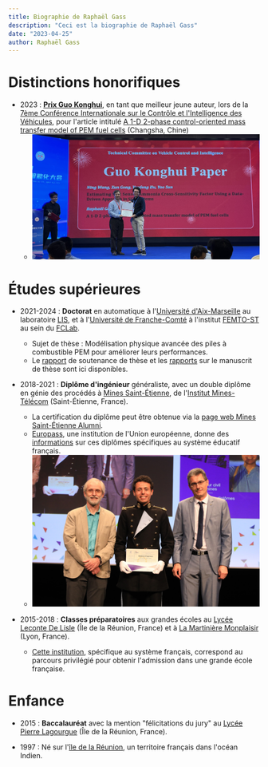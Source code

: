 ```yaml
---
title: Biographie de Raphaël Gass
description: "Ceci est la biographie de Raphaël Gass"
date: "2023-04-25"
author: Raphaël Gass
---
```


# Distinctions honorifiques

- 2023 : **[Prix Guo Konghui](../../resources/Guo_Konghui_award.pdf)**, en tant que meilleur jeune auteur, lors de la [7ème Conférence Internationale sur le Contrôle et l'Intelligence des Véhicules](http://www.ascl.jlu.edu.cn/vci/cvci2023.htm), pour l'article intitulé [A 1-D 2-phase control-oriented mass transfer model of PEM fuel cells](https://ieeexplore.ieee.org/document/10397331) (Changsha, Chine)
	- ![Cérémonie de remise du prix Guo Konghui](../../resources/Guo_Konghui_award_ceremony.jpg)

# Études supérieures

- 2021-2024 : **Doctorat** en automatique à l'[Université d'Aix-Marseille](https://www.univ-amu.fr/) au laboratoire [LIS](https://www.lis-lab.fr/), et à l'[Université de Franche-Comté](https://www.univ-fcomte.fr/) à l'institut [FEMTO-ST](https://www.femto-st.fr/en) au sein du [FCLab](https://www.fclab.fr/).
	- Sujet de thèse : Modélisation physique avancée des piles à combustible PEM pour améliorer leurs performances.
	- Le [rapport](../../resources/Defense_report.pdf) de soutenance de thèse et les [rapports](../../resources/Merged_reports.pdf) sur le manuscrit de thèse sont ici disponibles.

- 2018-2021 : **Diplôme d'ingénieur** généraliste, avec un double diplôme en génie des procédés à [Mines Saint-Étienne](https://www.mines-stetienne.fr/), de l'[Institut Mines-Télécom](https://www.imt.fr/) (Saint-Étienne, France).
	- La certification du diplôme peut être obtenue via la [page web Mines Saint-Étienne Alumni](https://mines-saint-etienne.org/fr/addressbook/fullsearch/index).
	- [Europass](https://europass.europa.eu/fr), une institution de l'Union européenne, donne des [informations](../../resources/Europass_informations.pdf) sur ces diplômes spécifiques au système éducatif français.
	- ![Cérémonie de remise des diplômes de maîtrise](../../resources/Master_degree_ceremony.JPG)
	
- 2015-2018 : **Classes préparatoires** aux grandes écoles au [Lycée Leconte De Lisle](https://etab.ac-reunion.fr/lyc-leconte-de-lisle/) (Île de la Réunion, France) et à [La Martinière Monplaisir](https://martiniere-monplaisir.ent.auvergnerhonealpes.fr/) (Lyon, France).
	- [Cette institution](https://en.wikipedia.org/wiki/Classe_pr%C3%A9paratoire_aux_grandes_%C3%A9coles), spécifique au système français, correspond au parcours privilégié pour obtenir l'admission dans une grande école française.

# Enfance

- 2015 : **Baccalauréat** avec la mention "félicitations du jury" au [Lycée Pierre Lagourgue](https://etab.ac-reunion.fr/lyc-pierre-lagourgue/) (Île de la Réunion, France).

- 1997 : Né sur l'[île de la Réunion](https://en.wikipedia.org/wiki/R%C3%A9union), un territoire français dans l'océan Indien.
```
